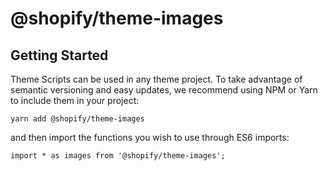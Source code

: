 # @shopify/theme-images

## Getting Started

Theme Scripts can be used in any theme project. To take advantage of semantic versioning and easy updates, we recommend using NPM or Yarn to include them in your project:

```
yarn add @shopify/theme-images
```

and then import the functions you wish to use through ES6 imports:

```
import * as images from '@shopify/theme-images';
```
